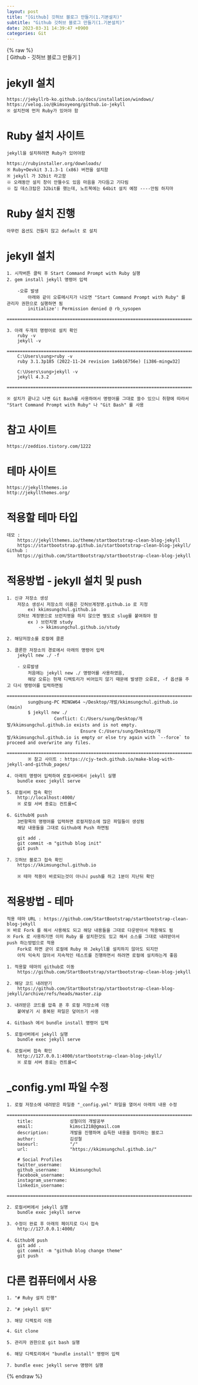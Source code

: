 ```yaml
---  
layout: post  
title: "[Github] 깃허브 블로그 만들기(1.기본설치)"  
subtitle: "Github 깃허브 블로그 만들기(1.기본설치)"  
date: 2023-03-31 14:39:47 +0900  
categories: Git  
---  
```

{% raw %}  
[ Github - 깃허브 블로그 만들기 ]  
  
# jekyll 설치  
	https://jekyllrb-ko.github.io/docs/installation/windows/  
	https://velog.io/@kimsoyeong/github.io-jekyll  
	※ 설치전에 먼저 Ruby가 있어야 함  
  
# Ruby 설치 사이트  
	jekyll을 설치하려면 Ruby가 있어야함  
  
	https://rubyinstaller.org/downloads/  
	※ Ruby+Devkit 3.1.3-1 (x86) 버전을 설치함  
	※ jekyll 가 32bit 라고함  
	※ 오래동안 설치 창이 안뜰수도 있음 마음을 가다듬고 기다림  
	※ 집 데스크탑은 32bit를 했는데, 노트북에는 64bit 설치 예정 ----안됨 하지마  
  
# Ruby 설치 진행  
	아무런 옵션도 건들지 않고 default 로 설치  
  
# jekyll 설치  
	1. 시작버튼 클릭 후 Start Command Prompt with Ruby 실행  
	2. gem install jekyll 명령어 입력  
  
		-오류 발생  
			아래와 같이 오류메시지가 나오면 "Start Command Prompt with Ruby" 를 관리자 권한으로 실행하면 됨  
			initialize': Permission denied @ rb_sysopen  
			=================================================================================================================  
  
	3. 아래 두개의 명령어로 설치 확인  
		ruby -v  
		jekyll -v  
		======================================================================================================  
		C:\Users\sung>ruby -v  
		ruby 3.1.3p185 (2022-11-24 revision 1a6b16756e) [i386-mingw32]  
  
		C:\Users\sung>jekyll -v  
		jekyll 4.3.2  
		======================================================================================================  
  
	※ 설치가 끝나고 나면 Git Bash를 사용하여서 명령어를 그대로 쓸수 있으니 취향에 따라서  
	"Start Command Prompt with Ruby" 나 "Git Bash" 를 사용  
  
# 참고 사이트  
	https://zeddios.tistory.com/1222  
  
# 테마 사이트  
	https://jekyllthemes.io  
	http://jekyllthemes.org/  
  
# 적용할 테마 타입  
	데모 :  
		https://jekyllthemes.io/theme/startbootstrap-clean-blog-jekyll  
		https://startbootstrap.github.io/startbootstrap-clean-blog-jekyll/  
	Github :  
		https://github.com/StartBootstrap/startbootstrap-clean-blog-jekyll  
  
# 적용방법 - jekyll 설치 및 push  
  
	1. 신규 저장소 생성  
		저장소 생성시 저장소의 이름은 깃허브계정명.github.io 로 지정  
			ex) kkimsungchul.github.io  
		깃허브 계정명으로 브런치명을 하지 않으면 별도로 slug를 붙여줘야 함  
			ex ) 브런치명 study  
				-> kkimsungchul.github.io/study  
  
	2. 해당저장소를 로컬에 클론  
  
	3. 클론한 저장소의 경로에서 아래의 명령어 입력  
		jekyll new ./ -f  
  
		- 오류발생  
			처음에는 jekyll new ./ 명령어를 사용하였음,  
			해당 오류는 현재 디렉토리가 비어있지 않기 때문에 발생한 오류로, -f 옵션을 주고 다시 명령어를 입력하면됨  
			======================================================================================================  
			sung@sung-PC MINGW64 ~/Desktop/개발/kkimsungchul.github.io (main)  
			$ jekyll new ./  
					  Conflict: C:/Users/sung/Desktop/개발/kkimsungchul.github.io exists and is not empty.  
								Ensure C:/Users/sung/Desktop/개발/kkimsungchul.github.io is empty or else try again with `--force` to proceed and overwrite any files.  
			======================================================================================================  
			※ 참고 사이트 : https://cjy-tech.github.io/make-blog-with-jekyll-and-github_pages/  
  
	4. 아래의 명령어 입력하여 로컬서버에서 jekyll 실행  
		bundle exec jekyll serve  
  
	5. 로컬서버 접속 확인  
		http://localhost:4000/  
		※ 로컬 서버 종료는 컨트롤+C  
  
	6. Github에 push  
		3번항목의 명령어를 입력하면 로컬저장소에 많은 파일들이 생성됨  
		해당 내용들을 그대로 Github에 Push 하면됨  
  
		git add .  
		git commit -m "github blog init"  
		git push  
  
	7. 깃허브 블로그 접속 확인  
		https://kkimsungchul.github.io  
  
		※ 테마 적용이 바로되는것이 아니니 push를 하고 1분이 지난뒤 확인  
  
# 적용방법 - 테마  
	적용 테마 URL : https://github.com/StartBootstrap/startbootstrap-clean-blog-jekyll  
	※ 바로 Fork 를 해서 사용해도 되고 해당 내용들을 그대로 다운받아서 적용해도 됨  
	※ Fork 로 사용하기엔 이미 Ruby 를 설치한것도 있고 해서 소스를 그대로 내려받아서 push 하는방법으로 적용  
		Fork로 하면 굳이 로컬에 Ruby 와 Jekyll를 설치하지 않아도 되지만  
		아직 익숙치 않아서 지속적인 테스트를 진행하면서 하려면 로컬에 설치하는게 좋음  
  
	1. 적용할 테마의 github로 이동  
		https://github.com/StartBootstrap/startbootstrap-clean-blog-jekyll  
  
	2. 해당 코드 내려받기  
		https://github.com/StartBootstrap/startbootstrap-clean-blog-jekyll/archive/refs/heads/master.zip  
  
	3. 내려받은 코드를 압축 푼 후 로컬 저장소에 이동  
		붙여넣기 시 중복된 파일은 덮어쓰기 사용  
  
	4. Gitbash 에서 bundle install 명령어 입력  
  
	5. 로컬서버에서 jekyll 실행  
		bundle exec jekyll serve  
  
	6. 로컬서버 접속 확인  
		http://127.0.0.1:4000/startbootstrap-clean-blog-jekyll/  
		※ 로컬 서버 종료는 컨트롤+C  
  
# _config.yml 파일 수정  
  
	1. 로컬 저장소에 내려받은 파일중 "_config.yml" 파일을 열어서 아래의 내용 수정  
		======================================================================================================  
		title:              성철이의 개발공부  
		email:              kimsc1218@gmail.com  
		description:        개발을 진행하며 습득한 내용을 정리하는 블로그  
		author:             김성철  
		baseurl:            "/"  
		url:                "https://kkimsungchul.github.io/"  
  
		# Social Profiles  
		twitter_username:  
		github_username:    kkimsungchul  
		facebook_username:  
		instagram_username:  
		linkedin_username:  
		====================================================================================  
  
	2. 로컬서버에서 jekyll 실행  
		bundle exec jekyll serve  
  
	3. 수정이 완료 후 아래의 페이지로 다시 접속  
		http://127.0.0.1:4000/  
  
	4. Github에 push  
		git add .  
		git commit -m "github blog change theme"  
		git push  
  
# 다른 컴퓨터에서 사용  
  
	1. "# Ruby 설치 진행"  
  
	2. "# jekyll 설치"  
  
	3. 해당 디렉토리 이동  
  
	4. Git clone  
  
	5. 관리자 권한으로 git bash 실행  
  
	6. 해당 디렉토리에서 "bundle install" 명령어 입력  
  
	7. bundle exec jekyll serve 명령어 실행  
{% endraw %}